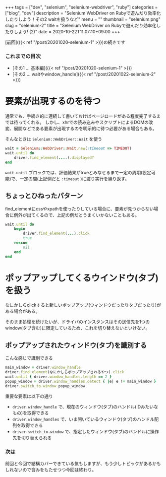 +++
tags = ["dev", "selenium", "selenium-webdriver", "ruby"]
categories = ["blog", "dev"]
description = "Selenium WebDriver on Rubyで遊んだり効率化したりしよう！その2 waitを扱うなど"
menu = ""
thumbnail = "selenium.png"
slug = "selenium-2"
title = "Selenium WebDriver on Rubyで遊んだり効率化したりしよう! (2)"
date = 2020-10-22T11:07:10+09:00
+++

[前回]({{< ref "/post/20201020-selenium-1" >}})の続きです

### これまでの目次
- [その1 … 基本編]({{< ref "/post/20201020-selenium-1" >}})
- [その2 … waitやwindow_handle]({{< ref "/post/20201022-selenium-2" >}})

# 要素が出現するのを待つ
通常でも、手続き的に連続して書いておけばページロードがある程度完了するまでは待ってくれる。
しかし、xhrでの読み込みやスクリプトによるDOMの改変、展開などである要素が出現するのを明示的に待つ必要がある場合もある。

そんなときは `Selenium::WebDriver::Wait` を使う

```ruby
wait = Selenium::WebDriver::Wait.new(:timeout => TIMEOUT)
wait.until do
    driver.find_element(....).displayed?
end
```
`wait.until` ブロックでは、評価結果がtrueとみなせるまで一定の周期(設定可能)で、一定の間(上記例だと `:timeout` )に渡り実行を繰り返す。

## ちょっとひねったパターン
find_elementにcssやxpathを使ったりしている場合に、要素が見つからない場合に例外が出てくるので、上記の例だとうまくいかないこともある。

```ruby
wait.until do
    begin
        driver.find_element(...).click
        true
    rescue
        nil
    end
end
```
# ポップアップしてくるウインドウ(タブ)を扱う
なにかしらclickすると新しいポップアップ(ウィンドウだったりタブだったり)がある場合がある。

そのまま処理を続けたいが、ドライバのインスタンスはその送信先を1つのwindow(タブ含む)に限定しているため、これを切り替えないといけない。

## ポップアップされたウィンドウ(タブ)を識別する
こんな感じで識別できる

```ruby
main_window = driver.window_handle
driver.find_element(なにかしらポップアップされるやつ).click
wait.until { driver.window_handles.length == 2 }
popup_window = driver.window_handles.detect { |e| e != main_window }
driver.switch_to.window popup_window
```

重要な要素は以下の通り

- `driver.window_handle` で、現在のウィンドウ(タブ)のハンドル(IDみたいなもの)を取得できる
- `driver.window_handles` で、いま開いているウィンドウ(タブ)のハンドル配列を取得できる
- `driver.switch_to.window` で、指定したウィンドウ(タブ)のハンドルに操作先を切り替えられる


### 次は
前回と今回で結構カバーできている気もしますが、もう少しトピックがあるかもしれないので含みをもたせつつ今回は終わり。
